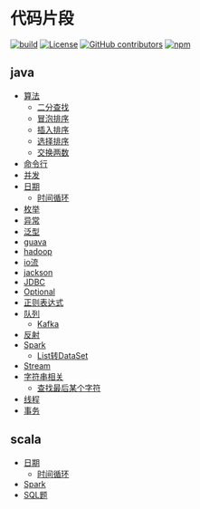 # 代码片段

[![build](https://github.com/Anduin2017/HowToCook/actions/workflows/build.yml/badge.svg)](https://github.com/Anduin2017/HowToCook/actions/workflows/build.yml)
[![License](https://img.shields.io/github/license/Anduin2017/HowToCook)](./LICENSE)
[![GitHub contributors](https://img.shields.io/github/contributors/Anduin2017/HowToCook)](https://github.com/Anduin2017/HowToCook/graphs/contributors)
[![npm](https://img.shields.io/npm/v/how-to-cook)](https://www.npmjs.com/package/how-to-cook)

## java

- [算法](./java/algorithm)
    - [二分查找](./java/algorithm/BinSearch.java)
    - [冒泡排序](./java/algorithm/BubbleSort.java)
    - [插入排序](./java/algorithm/InsertSort.java)
    - [选择排序](./java/algorithm/SelectSort.java)
    - [交换两数](./java/algorithm/Swap.java)
- [命令行](./java/command)
- [并发](./java/concurrent)
- [日期](./java/date)
    - [时间循环](./java/date/LocalDateTimeTest.java)
- [枚举](./java/enums)
- [异常](./java/exception)
- [泛型](./java/generic)
- [guava](./java/guava)
- [hadoop](./java/hadoop)
- [io流](./java/io)
- [jackson](./java/jackson)
- [JDBC](./java/jdbc)
- [Optional](./java/optional)
- [正则表达式](./java/pattern)
- [队列](./java/queue)
    - [Kafka](./java/queue/kafka)
- [反射](./java/reflex)
- [Spark](./java/spark)
    - [List转DataSet](./java/spark/List2Dataset.java)
- [Stream](./java/stream)
- [字符串相关](./java/string)
    - [查找最后某个字符](./java/string/CharMatcherTest.java)
- [线程](./java/thread)
- [事务](./java/transaction)

## scala

- [日期](./scala/datetime)
    - [时间循环](./scala/datetime/TimeCycle.scala)
- [Spark](./scala/spark)
- [SQL题](./scala/sql)



